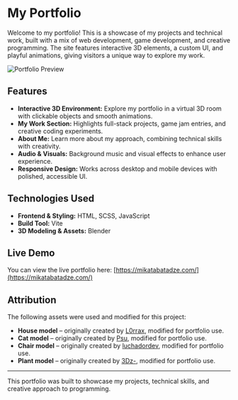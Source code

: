# My Portfolio

Welcome to my portfolio! This is a showcase of my projects and technical work, built with a mix of web development, game development, and creative programming. The site features interactive 3D elements, a custom UI, and playful animations, giving visitors a unique way to explore my work.

![Portfolio Preview](/images/PortfolioPreview.png)

## Features

- **Interactive 3D Environment:** Explore my portfolio in a virtual 3D room with clickable objects and smooth animations.
- **My Work Section:** Highlights full-stack projects, game jam entries, and creative coding experiments.
- **About Me:** Learn more about my approach, combining technical skills with creativity.
- **Audio & Visuals:** Background music and visual effects to enhance user experience.
- **Responsive Design:** Works across desktop and mobile devices with polished, accessible UI.

## Technologies Used

- **Frontend & Styling:** HTML, SCSS, JavaScript
- **Build Tool:** Vite
- **3D Modeling & Assets:** Blender

## Live Demo

You can view the live portfolio here: [https://mikatabatadze.com/](https://mikatabatadze.com/)

## Attribution

The following assets were used and modified for this project:

- **House model** – originally created by [L0rrax](https://www.cgtrader.com/free-3d-models/interior/bedroom/cute-3d-room), modified for portfolio use.
- **Cat model** – originally created by [Psu](https://sketchfab.com/3d-models/sleeping-cat-3f7608e2b6b248bf83db09fb21125c2b), modified for portfolio use.
- **Chair model** – originally created by [luchadordev](https://www.cgtrader.com/free-3d-models/furniture/chair/office-chair-078cc8fe-e424-4889-a67d-93d3490486bf), modified for portfolio use.
- **Plant model** – originally created by [3Dz-](https://www.cgtrader.com/free-3d-models/plant/pot-plant/tall-plant-pot), modified for portfolio use.
<!-- - **Background music** – originally created by [Artist Name](link-to-music), used with permission / modified. -->

---

This portfolio was built to showcase my projects, technical skills, and creative approach to programming.
